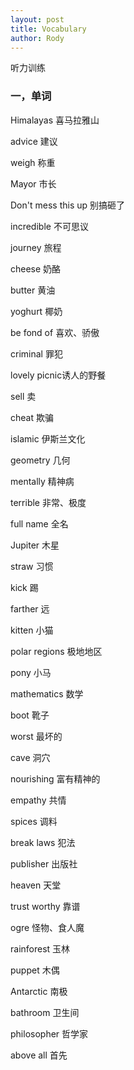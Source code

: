 ```yaml
---
layout: post
title: Vocabulary
author: Rody
---
```


听力训练

### 一，单词

Himalayas 喜马拉雅山

advice 建议

weigh 称重

Mayor 市长

Don't mess this up 别搞砸了

incredible 不可思议

journey 旅程

cheese 奶酪

butter 黄油

yoghurt 椰奶

be fond of 喜欢、骄傲

criminal 罪犯

lovely picnic诱人的野餐

sell 卖

cheat 欺骗

islamic 伊斯兰文化

geometry 几何

mentally 精神病

terrible 非常、极度

full name 全名

Jupiter 木星

straw 习惯

kick 踢

farther 远

kitten 小猫

polar regions 极地地区

pony 小马

mathematics 数学

boot 靴子

worst 最坏的

cave 洞穴

nourishing 富有精神的

empathy 共情

spices 调料

break laws 犯法

publisher 出版社

heaven 天堂

trust worthy 靠谱

ogre 怪物、食人魔

rainforest 玉林

puppet 木偶

Antarctic 南极

bathroom 卫生间

philosopher 哲学家

above all 首先